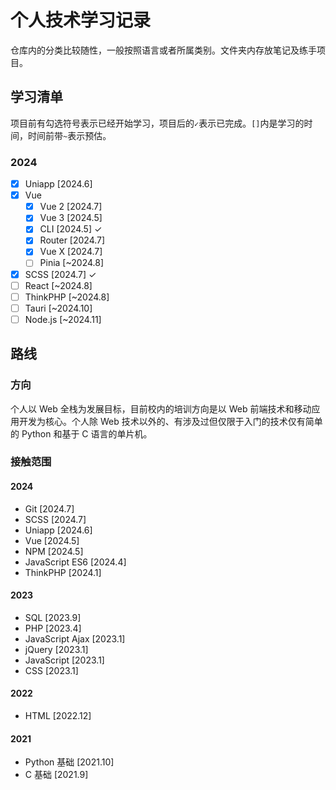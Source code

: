 # 个人技术学习记录
仓库内的分类比较随性，一般按照语言或者所属类别。文件夹内存放笔记及练手项目。

## 学习清单
项目前有勾选符号表示已经开始学习，项目后的```✓```表示已完成。```[]```内是学习的时间，时间前带```~```表示预估。

### 2024
- [x] Uniapp [2024.6]
- [x] Vue
    - [x] Vue 2 [2024.7]
    - [x] Vue 3 [2024.5]
    - [x] CLI [2024.5] ✓
    - [x] Router [2024.7]
    - [x] Vue X [2024.7]
    - [ ] Pinia [~2024.8]
- [x] SCSS [2024.7] ✓
- [ ] React [~2024.8]
- [ ] ThinkPHP [~2024.8]
- [ ] Tauri [~2024.10]
- [ ] Node.js [~2024.11]

## 路线
### 方向
个人以 Web 全栈为发展目标，目前校内的培训方向是以 Web 前端技术和移动应用开发为核心。个人除 Web 技术以外的、有涉及过但仅限于入门的技术仅有简单的 Python 和基于 C 语言的单片机。

### 接触范围
#### 2024
- Git [2024.7]
- SCSS [2024.7]
- Uniapp [2024.6]
- Vue [2024.5]
- NPM [2024.5]
- JavaScript ES6 [2024.4]
- ThinkPHP [2024.1]

#### 2023
- SQL [2023.9]
- PHP [2023.4]
- JavaScript Ajax [2023.1]
- jQuery [2023.1]
- JavaScript [2023.1]
- CSS [2023.1]

#### 2022
- HTML [2022.12]

#### 2021
- Python 基础 [2021.10]
- C 基础 [2021.9]